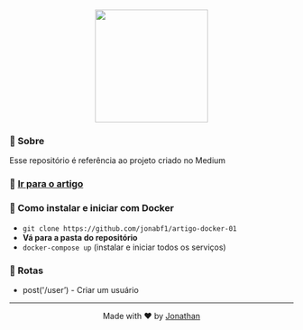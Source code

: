 <h1 align="center">
<a href="https://www.docker.com/">
<img src="https://www.mundodocker.com.br/wp-content/uploads/2015/06/docker_facebook_share.png" width="200px">
  </a>
</h1>

### :page_facing_up: Sobre
Esse repositório é referência ao projeto criado no Medium

### :link: [Ir para o artigo](https://www.google.com)

### :page_facing_up: Como instalar e iniciar com **Docker**
- `git clone https://github.com/jonabf1/artigo-docker-01`
- **Vá para a pasta do repositório**
- `docker-compose up` (instalar e iniciar todos os serviços)

### :page_facing_up: Rotas

- post('/user’) - Criar um usuário

---

<p align="center">
Made with ♥ by <a href="https://www.linkedin.com/in/jonathan-barros-franco">Jonathan</a>
</p>
